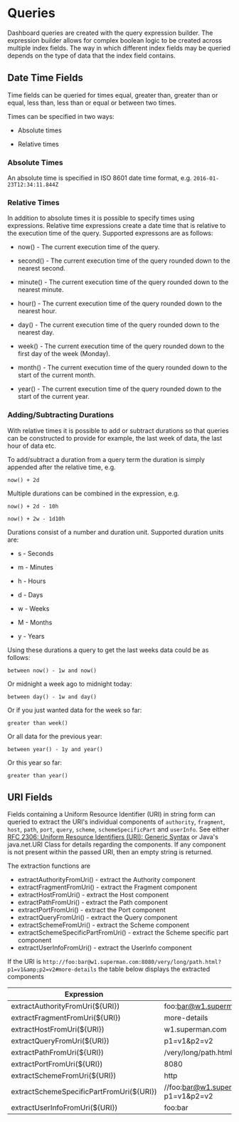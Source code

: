 # Queries

Dashboard queries are created with the query expression builder. The expression builder allows for complex boolean logic to be created across multiple index fields. The way in which different index fields may be queried depends on the type of data that the index field contains.

## Date Time Fields

Time fields can be queried for times equal, greater than, greater than or equal, less than, less than or equal or between two times.

Times can be specified in two ways:

* Absolute times

* Relative times


### Absolute Times

An absolute time is specified in ISO 8601 date time format, e.g.  `2016-01-23T12:34:11.844Z`

### Relative Times

In addition to absolute times it is possible to specify times using expressions. Relative time expressions create a date time that is relative to the execution time of the query. Supported expressons are as follows:

* now\(\) - The current execution time of the query.

* second\(\) - The current execution time of the query rounded down to the nearest second.

* minute\(\) - The current execution time of the query rounded down to the nearest minute.

* hour\(\) - The current execution time of the query rounded down to the nearest hour.

* day\(\) - The current execution time of the query rounded down to the nearest day.

* week\(\) - The current execution time of the query rounded down to the first day of the week \(Monday\).

* month\(\) - The current execution time of the query rounded down to the start of the current month.

* year\(\) - The current execution time of the query rounded down to the start of the current year.


### Adding\/Subtracting Durations

With relative times it is possible to add or subtract durations so that queries can be constructed to provide for example, the last week of data, the last hour of data etc.

To add\/subtract a duration from a query term the duration is simply appended after the relative time, e.g.

`now() + 2d`

Multiple durations can be combined in the expression, e.g.

`now() + 2d - 10h`

`now() + 2w - 1d10h`

Durations consist of a number and duration unit. Supported duration units are:

* s - Seconds

* m - Minutes

* h - Hours

* d - Days

* w - Weeks

* M - Months

* y - Years


Using these durations a query to get the last weeks data could be as follows:

`between now() - 1w and now()`

Or midnight a week ago to midnight today:

`between day() - 1w and day()`

Or if you just wanted data for the week so far:

`greater than week()`

Or all data for the previous year:

`between year() - 1y and year()`

Or this year so far:

`greater than year()`

## URI Fields
Fields containing a Uniform Resource Identifier (URI) in string form can queried to extract the URI's individual components of `authority`, `fragment`, `host`, `path`, `port`, `query`, `scheme`, `schemeSpecificPart` and `userInfo`. See either [RFC 2306: Uniform Resource Identifiers (URI): Generic Syntax](http://www.ietf.org/rfc/rfc2396.txt) or Java's java.net.URI Class for details regarding the components. If any component is not present within the passed URI, then an empty string is returned.

The extraction functions are

* extractAuthorityFromUri\(\) - extract the Authority component
* extractFragmentFromUri\(\) - extract the Fragment component
* extractHostFromUri\(\) - extract the Host component
* extractPathFromUri\(\) - extract the Path component
* extractPortFromUri\(\) - extract the Port component
* extractQueryFromUri\(\) - extract the Query component
* extractSchemeFromUri\(\) - extract the Scheme component
* extractSchemeSpecificPartFromUri\(\) - extract the Scheme specific part component
* extractUserInfoFromUri\(\) - extract the UserInfo component

If the URI is `http://foo:bar@w1.superman.com:8080/very/long/path.html?p1=v1&amp;p2=v2#more-details` the table below displays the extracted components

Expression | Extraction
--- | ---
extractAuthorityFromUri(${URI})	| foo:bar@w1.superman.com:8080
extractFragmentFromUri(${URI}) | more-details
extractHostFromUri(${URI}) | w1.superman.com
extractQueryFromUri(${URI}) | p1=v1&amp;p2=v2
extractPathFromUri(${URI}) | /very/long/path.html
extractPortFromUri(${URI}) | 8080
extractSchemeFromUri(${URI}) | http
extractSchemeSpecificPartFromUri(${URI}) | //foo:bar@w1.superman.com:8080/very/long/path.html?p1=v1&amp;p2=v2
extractUserInfoFromUri(${URI}) | foo:bar
